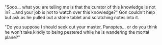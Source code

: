 "Sooo... what you are telling me is that the curator of this knowledge is not in? ...and your job is not to watch over this knowledge?" Gon couldn't help but ask as he pulled out a stone tablet and scratching notes into it.

"Do you suppose I should seek out your master, Panoptes... or do you think he won't take kindly to being pestered while he is wandering the mortal plane?"